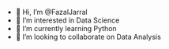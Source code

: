 - 👋 Hi, I’m @FazalJarral
- 👀 I’m interested in Data Science
- 🌱 I’m currently learning Python
- 💞️ I’m looking to collaborate on Data Analysis

